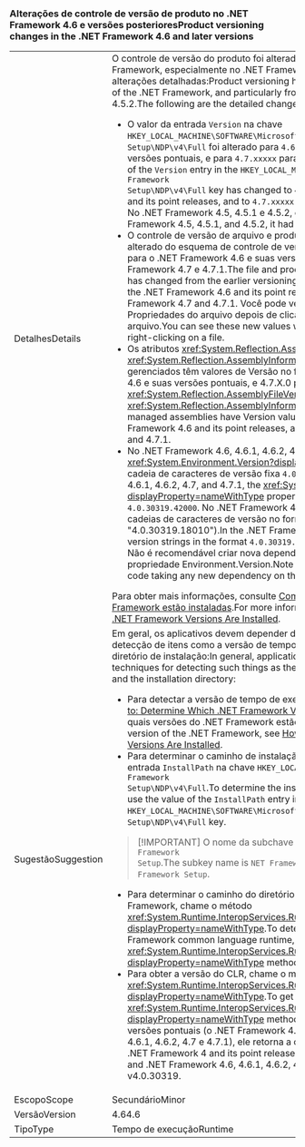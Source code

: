 ### <a name="product-versioning-changes-in-the-net-framework-46-and-later-versions"></a><span data-ttu-id="d6d59-101">Alterações de controle de versão de produto no .NET Framework 4.6 e versões posteriores</span><span class="sxs-lookup"><span data-stu-id="d6d59-101">Product versioning changes in the .NET Framework 4.6 and later versions</span></span>

|   |   |
|---|---|
|<span data-ttu-id="d6d59-102">Detalhes</span><span class="sxs-lookup"><span data-stu-id="d6d59-102">Details</span></span>|<span data-ttu-id="d6d59-103">O controle de versão do produto foi alterado nas versões anteriores do .NET Framework, especialmente no .NET Framework 4, 4.5, 4.5.1 e 4.5.2. Veja a seguir as alterações detalhadas:</span><span class="sxs-lookup"><span data-stu-id="d6d59-103">Product versioning has changed from the previous releases of the .NET Framework, and particularly from the .NET Framework 4, 4.5, 4.5.1, and 4.5.2.The following are the detailed changes:</span></span><ul><li><span data-ttu-id="d6d59-104">O valor da entrada <code>Version</code> na chave <code>HKEY_LOCAL_MACHINE\SOFTWARE\Microsoft\NET Framework Setup\NDP\v4\Full</code> foi alterado para <code>4.6.xxxxx</code> para o .NET Framework 4.6 e suas versões pontuais, e para <code>4.7.xxxxx</code> para o .NET Framework 4.7 e 4.7.1.</span><span class="sxs-lookup"><span data-stu-id="d6d59-104">The value of the <code>Version</code> entry in the <code>HKEY_LOCAL_MACHINE\SOFTWARE\Microsoft\NET Framework Setup\NDP\v4\Full</code> key has changed to <code>4.6.xxxxx</code> for the .NET Framework 4.6 and its point releases, and to <code>4.7.xxxxx</code> for the .NET Framework 4.7 and 4.7.1.</span></span> <span data-ttu-id="d6d59-105">No .NET Framework 4.5, 4.5.1 e 4.5.2, ele tinha o formato <code>4.5.xxxxx</code>.</span><span class="sxs-lookup"><span data-stu-id="d6d59-105">In the .NET Framework 4.5, 4.5.1, and 4.5.2, it had the format <code>4.5.xxxxx</code>.</span></span></li><li><span data-ttu-id="d6d59-106">O controle de versão de arquivo e produto para arquivos do .NET Framework foi alterado do esquema de controle de versão anterior de 4.0.30319.x para 4.6.X.0 para o .NET Framework 4.6 e suas versões pontuais, e para 4.7.X.0 para o .NET Framework 4.7 e 4.7.1.</span><span class="sxs-lookup"><span data-stu-id="d6d59-106">The file and product versioning for .NET Framework files has changed from the earlier versioning scheme of 4.0.30319.x to 4.6.X.0 for the .NET Framework 4.6 and its point releases, and to 4.7.X.0 for the .NET Framework 4.7 and 4.7.1.</span></span> <span data-ttu-id="d6d59-107">Você pode ver esses novos valores quando exibe as Propriedades do arquivo depois de clicar com o botão direito do mouse em um arquivo.</span><span class="sxs-lookup"><span data-stu-id="d6d59-107">You can see these new values when you view the file's Properties after right-clicking on a file.</span></span></li><li><span data-ttu-id="d6d59-108">Os atributos <xref:System.Reflection.AssemblyFileVersionAttribute> e <xref:System.Reflection.AssemblyInformationalVersionAttribute> para assemblies gerenciados têm valores de Versão no formato 4.6.X.0 para o .NET Framework 4.6 e suas versões pontuais, e 4.7.X.0 para o .NET Framework 4.7 e 4.7.1.</span><span class="sxs-lookup"><span data-stu-id="d6d59-108">The <xref:System.Reflection.AssemblyFileVersionAttribute> and <xref:System.Reflection.AssemblyInformationalVersionAttribute> attributes for managed assemblies have Version values in the form 4.6.X.0 for the .NET Framework 4.6 and its point releases, and 4.7.X.0 for the .NET Framework 4.7 and 4.7.1.</span></span></li><li><span data-ttu-id="d6d59-109">No .NET Framework 4.6, 4.6.1, 4.6.2, 4.7 e 4.7.1, a propriedade <xref:System.Environment.Version?displayProperty=nameWithType> retorna a cadeia de caracteres de versão fixa <code>4.0.30319.42000</code>.</span><span class="sxs-lookup"><span data-stu-id="d6d59-109">In the .NET Framework 4.6, 4.6.1, 4.6.2, 4.7, and 4.7.1, the <xref:System.Environment.Version?displayProperty=nameWithType> property returns the fixed version string <code>4.0.30319.42000</code>.</span></span> <span data-ttu-id="d6d59-110">No .NET Framework 4, 4.5, 4.5.1 e 4.5.2, ela retorna as cadeias de caracteres de versão no formato <code>4.0.30319.xxxxx</code> (por exemplo, &quot;4.0.30319.18010&quot;).</span><span class="sxs-lookup"><span data-stu-id="d6d59-110">In the .NET Framework 4, 4.5, 4.5.1, and 4.5.2, it returns version strings in the format <code>4.0.30319.xxxxx</code> (for example, &quot;4.0.30319.18010&quot;).</span></span> <span data-ttu-id="d6d59-111">Não é recomendável criar nova dependência de código de aplicativo na propriedade Environment.Version.</span><span class="sxs-lookup"><span data-stu-id="d6d59-111">Note that we do not recommend application code taking any new dependency on the Environment.Version property.</span></span></li></ul><span data-ttu-id="d6d59-112">Para obter mais informações, consulte [Como determinar quais versões do .NET Framework estão instaladas](~/docs/framework/migration-guide/how-to-determine-which-versions-are-installed.md).</span><span class="sxs-lookup"><span data-stu-id="d6d59-112">For more information, see [How to: Determine which .NET Framework Versions Are Installed](~/docs/framework/migration-guide/how-to-determine-which-versions-are-installed.md).</span></span>|
|<span data-ttu-id="d6d59-113">Sugestão</span><span class="sxs-lookup"><span data-stu-id="d6d59-113">Suggestion</span></span>|<span data-ttu-id="d6d59-114">Em geral, os aplicativos devem depender das técnicas recomendadas para detecção de itens como a versão de tempo de execução do .NET Framework e o diretório de instalação:</span><span class="sxs-lookup"><span data-stu-id="d6d59-114">In general, applications should depend on the recommended techniques for detecting such things as the runtime version of the .NET Framework and the installation directory:</span></span><ul><li><span data-ttu-id="d6d59-115">Para detectar a versão de tempo de execução do .NET Framework, confira [How to: Determine Which .NET Framework Versions Are Installed](~/docs/framework/migration-guide/how-to-determine-which-versions-are-installed.md) (Como determinar quais versões do .NET Framework estão instaladas).</span><span class="sxs-lookup"><span data-stu-id="d6d59-115">To detect the runtime version of the .NET Framework, see [How to: Determine Which .NET Framework Versions Are Installed](~/docs/framework/migration-guide/how-to-determine-which-versions-are-installed.md).</span></span></li><li><span data-ttu-id="d6d59-116">Para determinar o caminho de instalação do .NET Framework, use o valor da entrada <code>InstallPath</code> na chave <code>HKEY_LOCAL_MACHINE\SOFTWARE\Microsoft\NET Framework Setup\NDP\v4\Full</code>.</span><span class="sxs-lookup"><span data-stu-id="d6d59-116">To determine the installation path for the .NET Framework, use the value of the <code>InstallPath</code> entry in the <code>HKEY_LOCAL_MACHINE\SOFTWARE\Microsoft\NET Framework Setup\NDP\v4\Full</code> key.</span></span></li></ul> <blockquote> [!IMPORTANT] <span data-ttu-id="d6d59-117">O nome da subchave é <code>NET Framework Setup</code>, e não <code>.NET Framework Setup</code>.</span><span class="sxs-lookup"><span data-stu-id="d6d59-117">The subkey name is <code>NET Framework Setup</code>, not <code>.NET Framework Setup</code>.</span></span></blockquote> <ul><li><span data-ttu-id="d6d59-118">Para determinar o caminho do diretório do Common Language Runtime do .NET Framework, chame o método <xref:System.Runtime.InteropServices.RuntimeEnvironment.GetRuntimeDirectory?displayProperty=nameWithType>.</span><span class="sxs-lookup"><span data-stu-id="d6d59-118">To determine the directory path to the .NET Framework common language runtime, call the <xref:System.Runtime.InteropServices.RuntimeEnvironment.GetRuntimeDirectory?displayProperty=nameWithType> method.</span></span></li><li><span data-ttu-id="d6d59-119">Para obter a versão do CLR, chame o método <xref:System.Runtime.InteropServices.RuntimeEnvironment.GetSystemVersion?displayProperty=nameWithType>.</span><span class="sxs-lookup"><span data-stu-id="d6d59-119">To get the CLR version, call the <xref:System.Runtime.InteropServices.RuntimeEnvironment.GetSystemVersion?displayProperty=nameWithType> method.</span></span> <span data-ttu-id="d6d59-120">Para o .NET Framework 4 e suas versões pontuais (o .NET Framework 4.5, 4.5.1, 4.5.2 e o .NET Framework 4.6, 4.6.1, 4.6.2, 4.7 e 4.7.1), ele retorna a cadeia de caracteres v4.0.30319.</span><span class="sxs-lookup"><span data-stu-id="d6d59-120">For the .NET Framework 4 and its point releases (the .NET Framework 4.5, 4.5.1, 4.5.2, and .NET Framework 4.6, 4.6.1, 4.6.2, 4.7, and 4.7.1), it returns the string v4.0.30319.</span></span></li></ul>|
|<span data-ttu-id="d6d59-121">Escopo</span><span class="sxs-lookup"><span data-stu-id="d6d59-121">Scope</span></span>|<span data-ttu-id="d6d59-122">Secundário</span><span class="sxs-lookup"><span data-stu-id="d6d59-122">Minor</span></span>|
|<span data-ttu-id="d6d59-123">Versão</span><span class="sxs-lookup"><span data-stu-id="d6d59-123">Version</span></span>|<span data-ttu-id="d6d59-124">4.6</span><span class="sxs-lookup"><span data-stu-id="d6d59-124">4.6</span></span>|
|<span data-ttu-id="d6d59-125">Tipo</span><span class="sxs-lookup"><span data-stu-id="d6d59-125">Type</span></span>|<span data-ttu-id="d6d59-126">Tempo de execução</span><span class="sxs-lookup"><span data-stu-id="d6d59-126">Runtime</span></span>|

